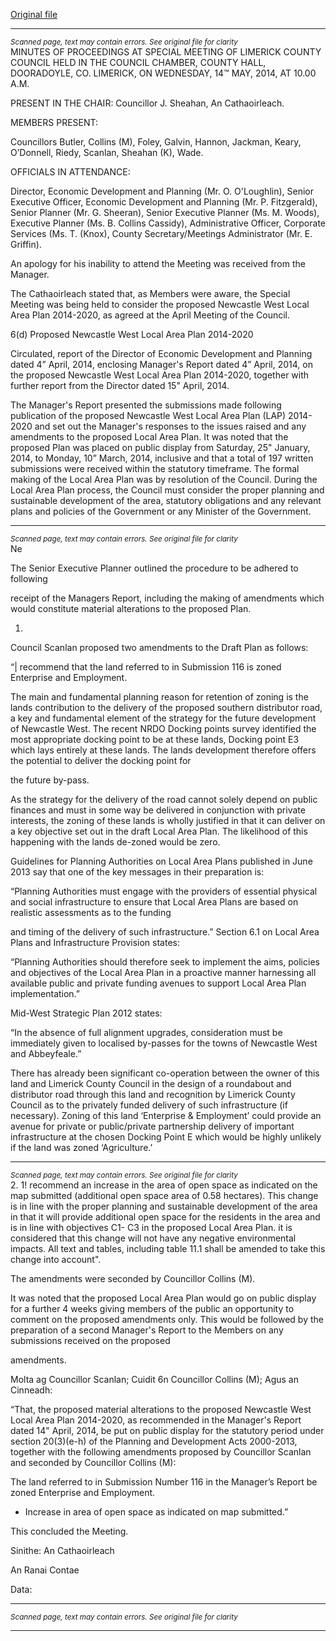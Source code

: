 [Original file](https://www.limerick.ie/sites/default/files/media/documents/2017-07/5minutes_of_meeting_of_limerick_county_council_-_wednesday_14th_may_2014.pdf)

---
*<small>Scanned page, text may contain errors. See original file for clarity</small>*  
MINUTES OF PROCEEDINGS AT SPECIAL MEETING OF
LIMERICK COUNTY COUNCIL HELD IN THE COUNCIL
CHAMBER, COUNTY HALL, DOORADOYLE, CO. LIMERICK, ON
WEDNESDAY, 14™ MAY, 2014, AT 10.00 A.M.

PRESENT IN THE CHAIR: Councillor J. Sheahan, An Cathaoirleach.

MEMBERS PRESENT:

Councillors Butler, Collins (M), Foley, Galvin, Hannon, Jackman, Keary, O’Donnell, Riedy,
Scanlan, Sheahan (K), Wade.

OFFICIALS IN ATTENDANCE:

Director, Economic Development and Planning (Mr. O. O'Loughlin), Senior Executive
Officer, Economic Development and Planning (Mr. P. Fitzgerald), Senior Planner (Mr. G.
Sheeran), Senior Executive Planner (Ms. M. Woods), Executive Planner (Ms. B. Collins
Cassidy), Administrative Officer, Corporate Services (Ms. T. (Knox), County
Secretary/Meetings Administrator (Mr. E. Griffin).

An apology for his inability to attend the Meeting was received from the Manager.

The Cathaoirleach stated that, as Members were aware, the Special Meeting was
being held to consider the proposed Newcastle West Local Area Plan 2014-2020, as
agreed at the April Meeting of the Council.

6(d) Proposed Newcastle West Local Area Plan 2014-2020

Circulated, report of the Director of Economic Development and Planning dated 4”
April, 2014, enclosing Manager's Report dated 4” April, 2014, on the proposed Newcastle
West Local Area Plan 2014-2020, together with further report from the Director dated 15"
April, 2014.

The Manager's Report presented the submissions made following publication of the
proposed Newcastle West Local Area Plan (LAP) 2014-2020 and set out the Manager's
responses to the issues raised and any amendments to the proposed Local Area Plan. It
was noted that the proposed Plan was placed on public display from Saturday, 25"
January, 2014, to Monday, 10” March, 2014, inclusive and that a total of 197 written
submissions were received within the statutory timeframe. The formal making of the Local
Area Plan was by resolution of the Council. During the Local Area Plan process, the
Council must consider the proper planning and sustainable development of the area,
statutory obligations and any relevant plans and policies of the Government or any Minister
of the Government.


---
*<small>Scanned page, text may contain errors. See original file for clarity</small>*  
Ne

The Senior Executive Planner outlined the procedure to be adhered to following

receipt of the Managers Report, including the making of amendments which would
constitute material alterations to the proposed Plan.

1.

Council Scanlan proposed two amendments to the Draft Plan as follows:

“| recommend that the land referred to in Submission 116 is zoned Enterprise and Employment.

The main and fundamental planning reason for retention of zoning is the lands contribution to the
delivery of the proposed southern distributor road, a key and fundamental element of the strategy
for the future development of Newcastle West. The recent NRDO Docking points survey identified
the most appropriate docking point to be at these lands, Docking point E3 which lays entirely at
these lands. The lands development therefore offers the potential to deliver the docking point for

the future by-pass.

As the strategy for the delivery of the road cannot solely depend on public finances and must in
some way be delivered in conjunction with private interests, the zoning of these lands is wholly
justified in that it can deliver on a key objective set out in the draft Local Area Plan. The likelihood
of this happening with the lands de-zoned would be zero.

Guidelines for Planning Authorities on Local Area Plans published in June 2013 say that one of the
key messages in their preparation is:

“Planning Authorities must engage with the providers of essential physical and social
infrastructure to ensure that Local Area Plans are based on realistic assessments as to the funding

and timing of the delivery of such infrastructure.”
Section 6.1 on Local Area Plans and Infrastructure Provision states:

“Planning Authorities should therefore seek to implement the aims, policies and objectives of the
Local Area Plan in a proactive manner harnessing all available public and private funding avenues
to support Local Area Plan implementation.”

Mid-West Strategic Plan 2012 states:

“In the absence of full alignment upgrades, consideration must be immediately given to localised
by-passes for the towns of Newcastle West and Abbeyfeale.”

There has already been significant co-operation between the owner of this land and Limerick
County Council in the design of a roundabout and distributor road through this land and
recognition by Limerick County Council as to the privately funded delivery of such infrastructure (if
necessary). Zoning of this land ‘Enterprise & Employment’ could provide an avenue for private or
public/private partnership delivery of important infrastructure at the chosen Docking Point E
which would be highly unlikely if the land was zoned ‘Agriculture.’


---
*<small>Scanned page, text may contain errors. See original file for clarity</small>*  
2. 1! recommend an increase in the area of open space as indicated on the map submitted (additional
open space area of 0.58 hectares). This change is in line with the proper planning and sustainable
development of the area in that it will provide additional open space for the residents in the area
and is in line with objectives C1- C3 in the proposed Local Area Plan. it is considered that this
change will not have any negative environmental impacts. All text and tables, including table 11.1
shall be amended to take this change into account".

The amendments were seconded by Councillor Collins (M).

It was noted that the proposed Local Area Plan would go on public display for a
further 4 weeks giving members of the public an opportunity to comment on the
proposed amendments only. This would be followed by the preparation of a second
Manager's Report to the Members on any submissions received on the proposed

amendments.

Molta ag Councillor Scanlan;
Cuidit 6n Councillor Collins (M);
Agus an Cinneadh:

“That, the proposed material alterations to the proposed Newcastle West
Local Area Plan 2014-2020, as recommended in the Manager's Report dated 14" April,
2014, be put on public display for the statutory period under section 20(3)(e-h) of the
Planning and Development Acts 2000-2013, together with the following amendments
proposed by Councillor Scanlan and seconded by Councillor Collins (M):

The land referred to in Submission Number 116 in the Manager’s Report be zoned
Enterprise and Employment.

- Increase in area of open space as indicated on map submitted.”

This concluded the Meeting.

Sinithe:
An Cathaoirleach

An Ranai Contae

Data:


---
*<small>Scanned page, text may contain errors. See original file for clarity</small>*  


---
